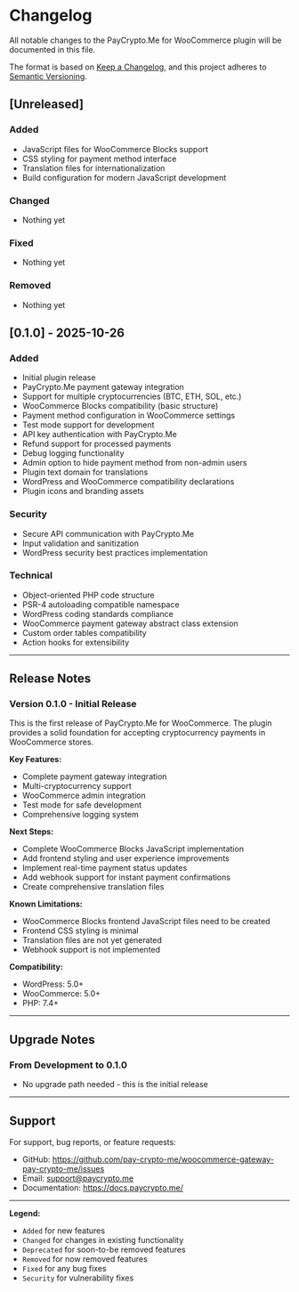 # Changelog

All notable changes to the PayCrypto.Me for WooCommerce plugin will be documented in this file.

The format is based on [Keep a Changelog](https://keepachangelog.com/en/1.0.0/),
and this project adheres to [Semantic Versioning](https://semver.org/spec/v2.0.0.html).

## [Unreleased]

### Added
- JavaScript files for WooCommerce Blocks support
- CSS styling for payment method interface
- Translation files for internationalization
- Build configuration for modern JavaScript development

### Changed
- Nothing yet

### Fixed
- Nothing yet

### Removed
- Nothing yet

## [0.1.0] - 2025-10-26

### Added
- Initial plugin release
- PayCrypto.Me payment gateway integration
- Support for multiple cryptocurrencies (BTC, ETH, SOL, etc.)
- WooCommerce Blocks compatibility (basic structure)
- Payment method configuration in WooCommerce settings
- Test mode support for development
- API key authentication with PayCrypto.Me
- Refund support for processed payments
- Debug logging functionality
- Admin option to hide payment method from non-admin users
- Plugin text domain for translations
- WordPress and WooCommerce compatibility declarations
- Plugin icons and branding assets

### Security
- Secure API communication with PayCrypto.Me
- Input validation and sanitization
- WordPress security best practices implementation

### Technical
- Object-oriented PHP code structure
- PSR-4 autoloading compatible namespace
- WordPress coding standards compliance
- WooCommerce payment gateway abstract class extension
- Custom order tables compatibility
- Action hooks for extensibility

---

## Release Notes

### Version 0.1.0 - Initial Release

This is the first release of PayCrypto.Me for WooCommerce. The plugin provides a solid foundation for accepting cryptocurrency payments in WooCommerce stores.

**Key Features:**
- Complete payment gateway integration
- Multi-cryptocurrency support
- WooCommerce admin integration
- Test mode for safe development
- Comprehensive logging system

**Next Steps:**
- Complete WooCommerce Blocks JavaScript implementation
- Add frontend styling and user experience improvements
- Implement real-time payment status updates
- Add webhook support for instant payment confirmations
- Create comprehensive translation files

**Known Limitations:**
- WooCommerce Blocks frontend JavaScript files need to be created
- Frontend CSS styling is minimal
- Translation files are not yet generated
- Webhook support is not implemented

**Compatibility:**
- WordPress: 5.0+
- WooCommerce: 5.0+
- PHP: 7.4+

---

## Upgrade Notes

### From Development to 0.1.0
- No upgrade path needed - this is the initial release

---

## Support

For support, bug reports, or feature requests:
- GitHub: https://github.com/pay-crypto-me/woocommerce-gateway-pay-crypto-me/issues
- Email: support@paycrypto.me
- Documentation: https://docs.paycrypto.me/

---

**Legend:**
- `Added` for new features
- `Changed` for changes in existing functionality
- `Deprecated` for soon-to-be removed features
- `Removed` for now removed features
- `Fixed` for any bug fixes
- `Security` for vulnerability fixes